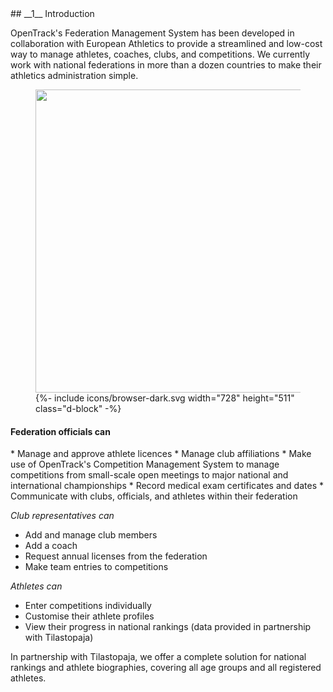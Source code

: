 <div markdown="1" data-aos="fade-up">
## __1__ Introduction

OpenTrack's Federation Management System has been developed in collaboration with European Athletics to provide a streamlined and low-cost way to manage athletes, coaches, clubs, and competitions. We currently work with national federations in more than a dozen countries to make their athletics administration simple.

<div class="my-5" data-aos="fade-up">
  <figure class="browser-demo">
    <img src="{{ site.baseurl }}/assets/img/screens/fms-malta-home.png" class="screen" width="728" height="485">
    {%- include icons/browser-dark.svg width="728" height="511" class="d-block" -%}
  </figure>
</div>

<h4>Federation officials can</h4>
* Manage and approve athlete licences
* Manage club affiliations
* Make use of OpenTrack's Competition Management System to manage competitions from small-scale open meetings to major national and international championships
* Record medical exam certificates and dates
* Communicate with clubs, officials, and athletes within their federation

_Club representatives can_ 
* Add and manage club members
* Add a coach
* Request annual licenses from the federation
* Make team entries to competitions 

_Athletes can_
* Enter competitions individually
* Customise their athlete profiles
* View their progress in national rankings (data provided in partnership with Tilastopaja)

In partnership with Tilastopaja, we offer a complete solution for national rankings and athlete biographies, covering all age groups and all registered athletes.
</div>
